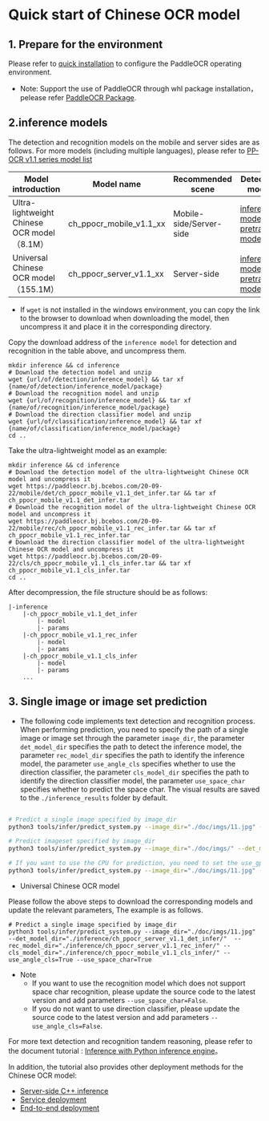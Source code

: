 
# Quick start of Chinese OCR model

## 1. Prepare for the environment

Please refer to [quick installation](./installation_en.md) to configure the PaddleOCR operating environment.

* Note: Support the use of PaddleOCR through whl package installation，pelease refer  [PaddleOCR Package](https://github.com/PaddlePaddle/PaddleOCR/blob/develop/doc/doc_en/whl_en.md).

## 2.inference models

The detection and recognition models on the mobile and server sides are as follows. For more models  (including multiple languages), please refer to [PP-OCR v1.1 series model list](./doc_ch/models_list.md)


| Model introduction    | Model name     |  Recommended scene      | Detection model | Direction Classifier | Recognition model |
| ------------ | --------------- | ----------------|---- | ---------- | -------- |
| Ultra-lightweight Chinese OCR model（8.1M） | ch_ppocr_mobile_v1.1_xx |Mobile-side/Server-side|[inference model](https://paddleocr.bj.bcebos.com/20-09-22/mobile/det/ch_ppocr_mobile_v1.1_det_infer.tar) / [pretrained model](https://paddleocr.bj.bcebos.com/20-09-22/mobile/det/ch_ppocr_mobile_v1.1_det_train.tar)|[inference model](https://paddleocr.bj.bcebos.com/20-09-22/cls/ch_ppocr_mobile_v1.1_cls_infer.tar) / [pretrained model](https://paddleocr.bj.bcebos.com/20-09-22/cls/ch_ppocr_mobile_v1.1_cls_train.tar) |[inference model](https://paddleocr.bj.bcebos.com/20-09-22/mobile/rec/ch_ppocr_mobile_v1.1_rec_infer.tar) / [pretrained model](https://paddleocr.bj.bcebos.com/20-09-22/mobile/rec/ch_ppocr_mobile_v1.1_rec_pre.tar)      |
| Universal Chinese OCR model（155.1M）   |ch_ppocr_server_v1.1_xx|Server-side |[inference model](https://paddleocr.bj.bcebos.com/20-09-22/server/det/ch_ppocr_server_v1.1_det_infer.tar) / [pretrained model](https://paddleocr.bj.bcebos.com/20-09-22/server/det/ch_ppocr_server_v1.1_det_train.tar)          |[inference model](https://paddleocr.bj.bcebos.com/20-09-22/cls/ch_ppocr_mobile_v1.1_cls_infer.tar) / [pretrained model](https://paddleocr.bj.bcebos.com/20-09-22/cls/ch_ppocr_mobile_v1.1_cls_train.tar)    |[inference model](https://paddleocr.bj.bcebos.com/20-09-22/server/rec/ch_ppocr_server_v1.1_rec_infer.tar) / [pretrained model](https://paddleocr.bj.bcebos.com/20-09-22/server/rec/ch_ppocr_server_v1.1_rec_pre.tar)  |

* If `wget` is not installed in the windows environment, you can copy the link to the browser to download when downloading the model, then uncompress it and place it in the corresponding directory.

Copy the download address of the `inference model` for detection and recognition in the table above, and uncompress them.

```
mkdir inference && cd inference
# Download the detection model and unzip
wget {url/of/detection/inference_model} && tar xf {name/of/detection/inference_model/package}
# Download the recognition model and unzip
wget {url/of/recognition/inference_model} && tar xf {name/of/recognition/inference_model/package}
# Download the direction classifier model and unzip
wget {url/of/classification/inference_model} && tar xf {name/of/classification/inference_model/package}
cd ..
```

Take the ultra-lightweight model as an example:

```
mkdir inference && cd inference
# Download the detection model of the ultra-lightweight Chinese OCR model and uncompress it
wget https://paddleocr.bj.bcebos.com/20-09-22/mobile/det/ch_ppocr_mobile_v1.1_det_infer.tar && tar xf ch_ppocr_mobile_v1.1_det_infer.tar
# Download the recognition model of the ultra-lightweight Chinese OCR model and uncompress it
wget https://paddleocr.bj.bcebos.com/20-09-22/mobile/rec/ch_ppocr_mobile_v1.1_rec_infer.tar && tar xf ch_ppocr_mobile_v1.1_rec_infer.tar
# Download the direction classifier model of the ultra-lightweight Chinese OCR model and uncompress it
wget https://paddleocr.bj.bcebos.com/20-09-22/cls/ch_ppocr_mobile_v1.1_cls_infer.tar && tar xf ch_ppocr_mobile_v1.1_cls_infer.tar
cd ..
```

After decompression, the file structure should be as follows:

```
|-inference
    |-ch_ppocr_mobile_v1.1_det_infer
        |- model
        |- params
    |-ch_ppocr_mobile_v1.1_rec_infer
        |- model
        |- params
    |-ch_ppocr_mobile_v1.1_cls_infer
        |- model
        |- params
    ...
```

## 3. Single image or image set prediction

* The following code implements text detection and recognition process. When performing prediction, you need to specify the path of a single image or image set through the parameter `image_dir`, the parameter `det_model_dir` specifies the path to detect the inference model, the parameter `rec_model_dir` specifies the path to identify the inference model, the parameter `use_angle_cls` specifies whether to use the direction classifier, the parameter `cls_model_dir` specifies the path to identify the direction classifier model, the parameter `use_space_char` specifies whether to predict the space char. The visual results are saved to the `./inference_results` folder by default.



```bash

# Predict a single image specified by image_dir
python3 tools/infer/predict_system.py --image_dir="./doc/imgs/11.jpg" --det_model_dir="./inference/ch_ppocr_mobile_v1.1_det_infer/"  --rec_model_dir="./inference/ch_ppocr_mobile_v1.1_rec_infer/" --cls_model_dir="./inference/ch_ppocr_mobile_v1.1_cls_infer/" --use_angle_cls=True --use_space_char=True

# Predict imageset specified by image_dir
python3 tools/infer/predict_system.py --image_dir="./doc/imgs/" --det_model_dir="./inference/ch_ppocr_mobile_v1.1_det_infer/"  --rec_model_dir="./inference/ch_ppocr_mobile_v1.1_rec_infer/" --cls_model_dir="./inference/ch_ppocr_mobile_v1.1_cls_infer/" --use_angle_cls=True --use_space_char=True

# If you want to use the CPU for prediction, you need to set the use_gpu parameter to False
python3 tools/infer/predict_system.py --image_dir="./doc/imgs/11.jpg" --det_model_dir="./inference/ch_ppocr_mobile_v1.1_det_infer/"  --rec_model_dir="./inference/ch_ppocr_mobile_v1.1_rec_infer/" --cls_model_dir="./inference/ch_ppocr_mobile_v1.1_cls_infer/" --use_angle_cls=True --use_space_char=True --use_gpu=False
```

- Universal Chinese OCR model

Please follow the above steps to download the corresponding models and update the relevant parameters, The example is as follows.

```
# Predict a single image specified by image_dir
python3 tools/infer/predict_system.py --image_dir="./doc/imgs/11.jpg" --det_model_dir="./inference/ch_ppocr_server_v1.1_det_infer/"  --rec_model_dir="./inference/ch_ppocr_server_v1.1_rec_infer/" --cls_model_dir="./inference/ch_ppocr_mobile_v1.1_cls_infer/" --use_angle_cls=True --use_space_char=True
```

* Note
    - If you want to use the recognition model which does not support space char recognition, please update the source code to the latest version and add parameters `--use_space_char=False`.
    - If you do not want to use direction classifier, please update the source code to the latest version and add parameters `--use_angle_cls=False`.


For more text detection and recognition tandem reasoning, please refer to the document tutorial
: [Inference with Python inference engine](./inference_en.md)。

In addition, the tutorial also provides other deployment methods for the Chinese OCR model:
- [Server-side C++ inference](../../deploy/cpp_infer/readme_en.md)
- [Service deployment](../../deploy/pdserving/readme_en.md)
- [End-to-end deployment](../../deploy/lite/readme_en.md)
